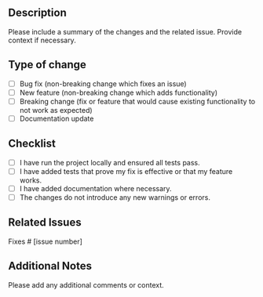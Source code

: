 ## Description

Please include a summary of the changes and the related issue. Provide context if necessary.

## Type of change

- [ ] Bug fix (non-breaking change which fixes an issue)
- [ ] New feature (non-breaking change which adds functionality)
- [ ] Breaking change (fix or feature that would cause existing functionality to not work as expected)
- [ ] Documentation update

## Checklist

- [ ] I have run the project locally and ensured all tests pass.
- [ ] I have added tests that prove my fix is effective or that my feature works.
- [ ] I have added documentation where necessary.
- [ ] The changes do not introduce any new warnings or errors.

## Related Issues

Fixes # [issue number]

## Additional Notes

Please add any additional comments or context.
